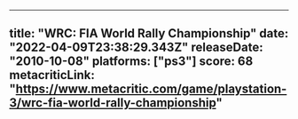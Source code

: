 
---
title: "WRC: FIA World Rally Championship"
date: "2022-04-09T23:38:29.343Z"
releaseDate: "2010-10-08"
platforms: ["ps3"]
score: 68
metacriticLink: "https://www.metacritic.com/game/playstation-3/wrc-fia-world-rally-championship"
---
